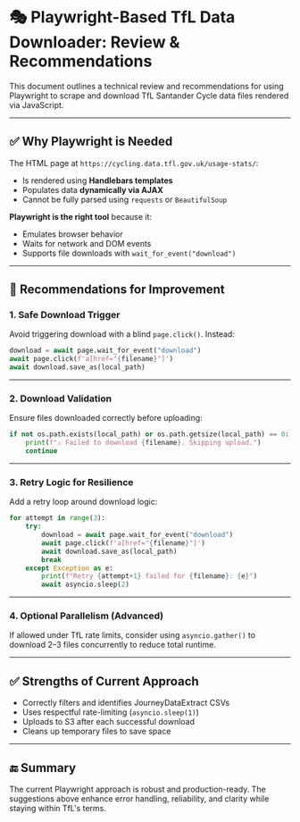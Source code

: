 
# 🎭 Playwright-Based TfL Data Downloader: Review & Recommendations

This document outlines a technical review and recommendations for using Playwright to scrape and download TfL Santander Cycle data files rendered via JavaScript.

---

## ✅ Why Playwright is Needed

The HTML page at `https://cycling.data.tfl.gov.uk/usage-stats/`:
- Is rendered using **Handlebars templates**
- Populates data **dynamically via AJAX**
- Cannot be fully parsed using `requests` or `BeautifulSoup`

**Playwright is the right tool** because it:
- Emulates browser behavior
- Waits for network and DOM events
- Supports file downloads with `wait_for_event("download")`

---

## 🔧 Recommendations for Improvement

### 1. Safe Download Trigger

Avoid triggering download with a blind `page.click()`. Instead:

```python
download = await page.wait_for_event("download")
await page.click(f'a[href="{filename}"]')
await download.save_as(local_path)
```

---

### 2. Download Validation

Ensure files downloaded correctly before uploading:

```python
if not os.path.exists(local_path) or os.path.getsize(local_path) == 0:
    print(f"⚠️ Failed to download {filename}. Skipping upload.")
    continue
```

---

### 3. Retry Logic for Resilience

Add a retry loop around download logic:

```python
for attempt in range(3):
    try:
        download = await page.wait_for_event("download")
        await page.click(f'a[href="{filename}"]')
        await download.save_as(local_path)
        break
    except Exception as e:
        print(f"Retry {attempt+1} failed for {filename}: {e}")
        await asyncio.sleep(2)
```

---

### 4. Optional Parallelism (Advanced)

If allowed under TfL rate limits, consider using `asyncio.gather()` to download 2–3 files concurrently to reduce total runtime.

---

## ✅ Strengths of Current Approach

- Correctly filters and identifies JourneyDataExtract CSVs
- Uses respectful rate-limiting (`asyncio.sleep(1)`)
- Uploads to S3 after each successful download
- Cleans up temporary files to save space

---

## 🔚 Summary

The current Playwright approach is robust and production-ready. The suggestions above enhance error handling, reliability, and clarity while staying within TfL's terms.
